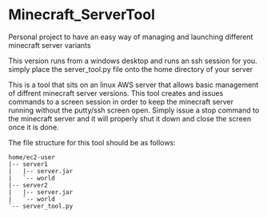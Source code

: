 # Minecraft_ServerTool
Personal project to have an easy way of managing and launching different minecraft server variants

This version runs from a windows desktop and runs an ssh session for you. simply place the server_tool.py file onto the home directory of your server

This is a tool that sits on an linux AWS server that allows basic management of diffrent minecraft server versions. 
This tool creates and issues commands to a screen session in order to keep the minecraft server running without the putty/ssh screen open.
Simply issue a stop command to the minecraft server and it will properly shut it down and close the screen once it is done.

The file structure for this tool should be as follows:
```
home/ec2-user
|-- server1
|   |-- server.jar
|   `-- world
|-- server2
|   |-- server.jar
|   `-- world
`-- server_tool.py
```
